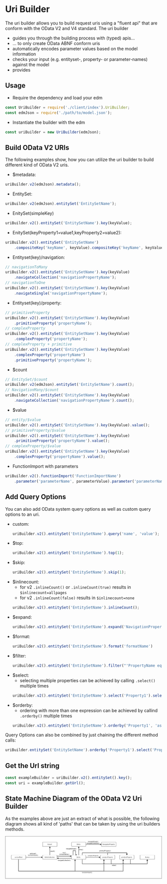 # Uri Builder

The uri builder allows you to build request uris using a "fluent api" that are conform with the OData V2 and V4 standard.
The uri builder
* guides you through the building process with (typed) apis...
* ... to only create OData ABNF conform uris
* automatically encodes parameter values based on the model information
* checks your input (e.g. entityset-, property- or parameter-names) against the model
* provides 
  

## Usage

* Require the dependency and load your edm
```javascript
const UriBuilder = require('./client/index').UriBuilder;
const edmJson = require('./path/to/model.json');
```
* Instantiate the builder with the edm
```javascript
const uriBuilder = new UriBuilder(edmJson);
```

## Build OData V2 URIs

The following examples show, how you can utilize the uri builder to build different kind of OData V2 uris.

* $metadata:
```javascript
uriBuilder.v2(edmJson).metadata();
```
* EntitySet:
```javascript
uriBuilder.v2(edmJson).entitySet('EntitySetName');
```
* EnitySet(simpleKey)
```javascript
uriBuilder.v2().entitySet('EntitySetName').key(keyValue);
```
* EnitySet(keyProperty1=value1,keyProperty2=value2):
```javascript
uriBuilder.v2().entitySet('EntitySetName')
    .compositeKey('keyName', keyValue).compositeKey('keyName', keyValue);
```
* Entityset(key)/navigation:
```javascript
// navigationToMany
uriBuilder.v2().entitySet('EntitySetName').key(keyValue)
    .navigateCollection('navigationPropertyName');
// navigationToOne
uriBuilder.v2().entitySet('EntitySetName').key(keyValue)
    .navigateSingle('navigationPropertyName');
```
* Entityset(key)/property:
```javascript
// primitiveProperty
uriBuilder.v2().entitySet('EntitySetName').key(keyValue)
    .primitiveProperty('propertyName');
// complexProperty
uriBuilder.v2().entitySet('EntitySetName').key(keyValue)
    .complexProperty('propertyName');
// complexProperty + primitive
uriBuilder.v2().entitySet('EntitySetName').key(keyValue)
    .complexProperty('propertyName')
    .primitiveProperty('propertyName');
```
* $count
```javascript
// EntitySet/$count
uriBuilder.v2(edmJson).entitySet('EntitySetName').count();
// NavigationMany/$count
uriBuilder.v2().entitySet('EntitySetName').key(keyValue)
    .navigateCollection('navigationPropertyName').count();
```
* $value
```javascript
// entity/$value
uriBuilder.v2().entitySet('EntitySetName').key(keyValue).value();
// primitiveProperty/$value
uriBuilder.v2().entitySet('EntitySetName').key(keyValue)
    .primitiveProperty('propertyName').value();
// complexProperty/$value
uriBuilder.v2().entitySet('EntitySetName').key(keyValue)
    .complexProperty('propertyName').value();
```
* FunctionImport with parameters
```javascript
uriBuilder.v2().functionImport('FunctionImportName')
    .parameter('parameterName', parameterValue).parameter('parameterName', paramaterValue)
```

## Add Query Options

You can also add OData system query options as well as custom query options to an uri.

* custom:
    ```javascript
    uriBuilder.v2().entitySet('EntitySetName').query('name', 'value');
    ```
* $top:
    ```javascript
    uriBuilder.v2().entitySet('EntitySetName').top(1);
    ```
* $skip:
    ```javascript
    uriBuilder.v2().entitySet('EntitySetName').skip(1);
    ```
* $inlinecount:
    * for v2 `.inlineCount()` or `.inlineCount(true)` results in `$inlinecount=allpages`
    * for v2 `.inlineCount(false)` results in `$inlinecount=none`
    ```javascript
    uriBuilder.v2().entitySet('EntitySetName').inlineCount();
    ```
* $expand:
    ```javascript
    uriBuilder.v2().entitySet('EntitySetName').expand('NavigationPropertyName')
    ```
* $format:
    ```javascript
    uriBuilder.v2().entitySet('EntitySetName').format('formatName')
    ```
* $filter:
    ```javascript
    uriBuilder.v2().entitySet('EntitySetName').filter("'PropertyName eq 'value'")
    ```
* $select:
    * selecting multiple properties can be achieved by calling `.select()` multiple times
    ```javascript
    uriBuilder.v2().entitySet('EntitySetName').select('Property1').select('AnotherProperty')
    ```
* $orderby:
    * ordering with more than one expression can be achieved by callind `.orderby()` multiple times
    ```javascript
    uriBuilder.v2().entitySet('EntitySetName').orderby('Property1', 'asc').orderby('AnotherProperty', 'desc')
    ```
    
Query Options can also be combined by just chaining the different method calls:
```javascript
uriBuilder.entitySet('EntitySetName').orderby('Property1').select('Property1').top(2).skip(5);
```

## Get the Url string

```javascript
const exampleBuilder = uriBuilder.v2().entitySet().key();
const uri = exampleBuilder.getUrl();
```

## State Machine Diagram of the OData V2 Uri Builder

As the examples above are just an extract of what is possible, the following diagram shows all kind of 
'paths' that can be taken by using the uri builders methods.  

![State Machine Diagram of the OData V2 Uri Builder](./images/UriBuilder-v2-uri-tree-new.png)
